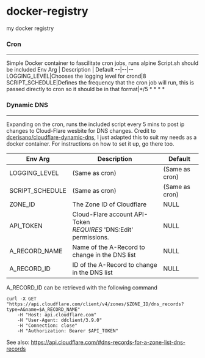 # docker-registry
my docker registry
### Cron
-----
Simple Docker container to fascilitate cron jobs, runs alpine
Script.sh should be included
Env Arg | Description | Default 
--|--|--
LOGGING_LEVEL|Chooses the logging level for crond|8
SCRIPT_SCHEDULE|Defines the frequency that the cron job will run, this is passed directly to cron so it should be in that format|*/5 * * * *


### Dynamic DNS
-----
Expanding on the cron, runs the included script every 5 mins to post ip changes to Cloud-Flare wesbite for DNS changes.
Credit to [dcerisano/cloudflare-dynamic-dns](https://github.com/dcerisano/cloudflare-dynamic-dns), I just adapted this to suit my needs as a docker container. For instructions on how to set it up, go there too. 

Env Arg | Description | Default
--|--|--
LOGGING_LEVEL | (Same as cron) | (Same as cron)
SCRIPT_SCHEDULE|(Same as cron)| (Same as cron)
ZONE_ID| The Zone ID of Cloudflare| NULL
API_TOKEN | Cloud-Flare account API-Token<br> *REQUIRES* 'DNS:Edit' permissions. |NULL
A_RECORD_NAME|Name of the A-Record to change in the DNS list|NULL
A_RECORD_ID|ID of the A-Record to change in the DNS list |NULL

A_RECORD_ID can be retrieved with the following command
```
curl -X GET "https://api.cloudflare.com/client/v4/zones/$ZONE_ID/dns_records?type=A&name=$A_RECORD_NAME"
    -H "Host: api.cloudflare.com"
    -H "User-Agent: ddclient/3.9.0"
    -H "Connection: close"
    -H "Authorization: Bearer $API_TOKEN"
```
See also: https://api.cloudflare.com/#dns-records-for-a-zone-list-dns-records
